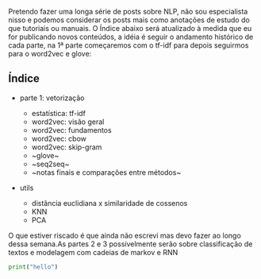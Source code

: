 <!--
.. title: README
.. slug: readme
.. date: 2018-12-06 02:35:00 UTC-03:00
.. tags: 
.. category: 
.. link: 
.. description: 
.. type: text
-->


Pretendo fazer uma longa série de posts sobre NLP, não sou especialista nisso e podemos considerar os posts mais como anotações de estudo do que tutoriais ou manuais. O Índice abaixo será atualizado à medida que eu for publicando novos conteúdos, a idéia é seguir o andamento histórico de cada parte, na 1ª parte começaremos com o tf-idf para depois seguirmos para o word2vec e glove:

## Índice

* parte 1: vetorização
    * estatística: tf-idf
    * word2vec: visão geral
    * word2vec: fundamentos
    * word2vec: cbow
    * word2vec: skip-gram
    * ~glove~
    * ~seq2seq~
    * ~notas finais e comparações entre métodos~

* utils
    * distância euclidiana x similaridade de cossenos
    * KNN
    * PCA

O que estiver riscado é que ainda não escrevi mas devo fazer ao longo dessa semana.As partes 2 e 3 possivelmente serão sobre classificação de textos e modelagem com cadeias de markov e RNN

```python
print("hello")
```
